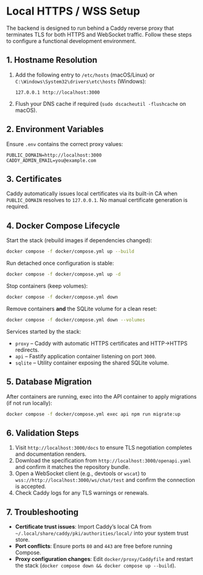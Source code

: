# Local HTTPS / WSS Setup

The backend is designed to run behind a Caddy reverse proxy that terminates TLS for both HTTPS and WebSocket traffic. Follow these steps to configure a functional development environment.

## 1. Hostname Resolution

1. Add the following entry to `/etc/hosts` (macOS/Linux) or `C:\Windows\System32\drivers\etc\hosts` (Windows):
   ```
   127.0.0.1 http://localhost:3000
   ```
2. Flush your DNS cache if required (`sudo dscacheutil -flushcache` on macOS).

## 2. Environment Variables

Ensure `.env` contains the correct proxy values:

```
PUBLIC_DOMAIN=http://localhost:3000
CADDY_ADMIN_EMAIL=you@example.com
```

## 3. Certificates

Caddy automatically issues local certificates via its built-in CA when `PUBLIC_DOMAIN` resolves to `127.0.0.1`. No manual certificate generation is required.

## 4. Docker Compose Lifecycle

Start the stack (rebuild images if dependencies changed):

```sh
docker compose -f docker/compose.yml up --build
```

Run detached once configuration is stable:

```sh
docker compose -f docker/compose.yml up -d
```

Stop containers (keep volumes):

```sh
docker compose -f docker/compose.yml down
```

Remove containers **and** the SQLite volume for a clean reset:

```sh
docker compose -f docker/compose.yml down --volumes
```

Services started by the stack:

- `proxy` – Caddy with automatic HTTPS certificates and HTTP→HTTPS redirects.
- `api` – Fastify application container listening on port `3000`.
- `sqlite` – Utility container exposing the shared SQLite volume.

## 5. Database Migration

After containers are running, exec into the API container to apply migrations (if not run locally):

```sh
docker compose -f docker/compose.yml exec api npm run migrate:up
```

## 6. Validation Steps

1. Visit `http://localhost:3000/docs` to ensure TLS negotiation completes and documentation renders.
2. Download the specification from `http://localhost:3000/openapi.yaml` and confirm it matches the repository bundle.
3. Open a WebSocket client (e.g., devtools or `wscat`) to `wss://http://localhost:3000/ws/chat/test` and confirm the connection is accepted.
4. Check Caddy logs for any TLS warnings or renewals.

## 7. Troubleshooting

- **Certificate trust issues**: Import Caddy’s local CA from `~/.local/share/caddy/pki/authorities/local/` into your system trust store.  
- **Port conflicts**: Ensure ports `80` and `443` are free before running Compose.  
- **Proxy configuration changes**: Edit `docker/proxy/Caddyfile` and restart the stack (`docker compose down && docker compose up --build`).
